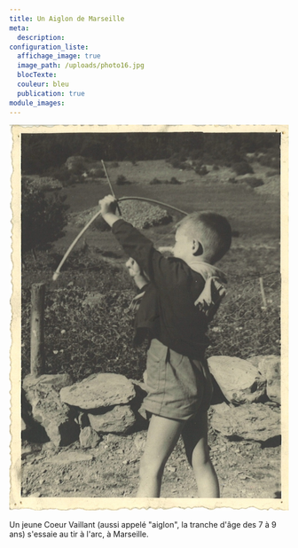 ```yaml
---
title: Un Aiglon de Marseille
meta:
  description:
configuration_liste:
  affichage_image: true
  image_path: /uploads/photo16.jpg
  blocTexte:
  couleur: bleu
  publication: true
module_images:
---
```



![](/uploads/versions/photo16---x----994-1375x---.jpg)

Un jeune Coeur Vaillant (aussi appelé "aiglon", la tranche d'âge des 7 à 9 ans) s'essaie au tir à l'arc, à Marseille.